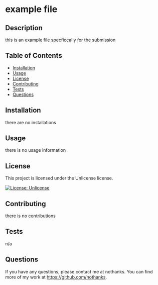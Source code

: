 # example file

## Description
this is an example file specficcally for the submission

## Table of Contents
- [Installation](#installation)
- [Usage](#usage)
- [License](#license)
- [Contributing](#contributing)
- [Tests](#tests)
- [Questions](#questions)

## Installation
there are no installations

## Usage
there is no usage information

## License
This project is licensed under the Unlicense license.

[![License: Unlicense](https://img.shields.io/badge/license-Unlicense-blue.svg)](http://unlicense.org/)

## Contributing
there is no contributions

## Tests
n/a

## Questions
If you have any questions, please contact me at nothanks. You can find more of my work at https://github.com/nothanks.

